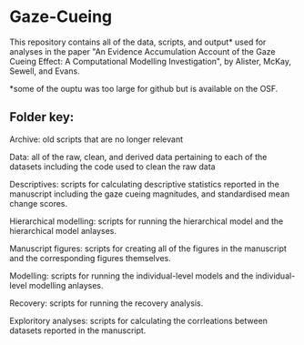 # Gaze-Cueing

This repository contains all of the data, scripts, and output* used for analyses in the paper "An Evidence Accumulation Account of the Gaze Cueing Effect: A Computational Modelling Investigation", by Alister, McKay, Sewell, and Evans. 

*some of the ouptu was too large for github but is available on the OSF. 
## Folder key: 

Archive: old scripts that are no longer relevant 

Data: all of the raw, clean, and derived data pertaining to each of the datasets including the code used to clean the raw data 

Descriptives: scripts for calculating descriptive statistics reported in the manuscript including the gaze cueing magnitudes, and standardised mean change scores.

Hierarchical modelling: scripts for running the hierarchical model and the hierarchical model anlayses. 

Manuscript figures: scripts for creating all of the figures in the manuscript and the corresponding figures themselves.

Modelling: scripts for running the individual-level models and the individual-level modelling anlayses. 

Recovery: scripts for running the recovery analysis.

Exploritory analyses: scripts for calculating the corrleations between datasets reported in the manuscript. 
